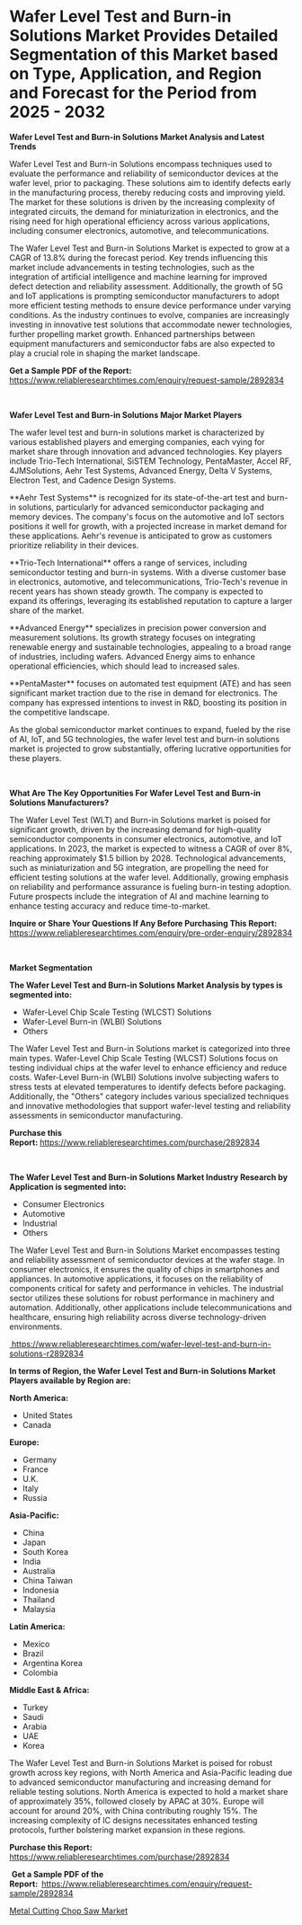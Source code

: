 <p><h1>Wafer Level Test and Burn-in Solutions Market Provides Detailed Segmentation of this Market based on Type, Application, and Region and Forecast for the Period from 2025 - 2032</h1></p><p><strong>Wafer Level Test and Burn-in Solutions Market Analysis and Latest Trends</strong></p>
<p><p>Wafer Level Test and Burn-in Solutions encompass techniques used to evaluate the performance and reliability of semiconductor devices at the wafer level, prior to packaging. These solutions aim to identify defects early in the manufacturing process, thereby reducing costs and improving yield. The market for these solutions is driven by the increasing complexity of integrated circuits, the demand for miniaturization in electronics, and the rising need for high operational efficiency across various applications, including consumer electronics, automotive, and telecommunications.</p><p>The Wafer Level Test and Burn-in Solutions Market is expected to grow at a CAGR of 13.8% during the forecast period. Key trends influencing this market include advancements in testing technologies, such as the integration of artificial intelligence and machine learning for improved defect detection and reliability assessment. Additionally, the growth of 5G and IoT applications is prompting semiconductor manufacturers to adopt more efficient testing methods to ensure device performance under varying conditions. As the industry continues to evolve, companies are increasingly investing in innovative test solutions that accommodate newer technologies, further propelling market growth. Enhanced partnerships between equipment manufacturers and semiconductor fabs are also expected to play a crucial role in shaping the market landscape.</p></p>
<p><strong>Get a Sample PDF of the Report:&nbsp;</strong> <a href="https://www.reliableresearchtimes.com/enquiry/request-sample/2892834?utm_campaign=2719&utm_medium=2&utm_source=Github&utm_content=ia&utm_term=15032025&utm_id=wafer-level-test-and-burn-in-solutions">https://www.reliableresearchtimes.com/enquiry/request-sample/2892834</a></p>
<p>&nbsp;</p>
<p><strong>Wafer Level Test and Burn-in Solutions Major Market Players</strong></p>
<p><p>The wafer level test and burn-in solutions market is characterized by various established players and emerging companies, each vying for market share through innovation and advanced technologies. Key players include Trio-Tech International, SiSTEM Technology, PentaMaster, Accel RF, 4JMSolutions, Aehr Test Systems, Advanced Energy, Delta V Systems, Electron Test, and Cadence Design Systems.</p><p>**Aehr Test Systems** is recognized for its state-of-the-art test and burn-in solutions, particularly for advanced semiconductor packaging and memory devices. The company's focus on the automotive and IoT sectors positions it well for growth, with a projected increase in market demand for these applications. Aehr's revenue is anticipated to grow as customers prioritize reliability in their devices.</p><p>**Trio-Tech International** offers a range of services, including semiconductor testing and burn-in systems. With a diverse customer base in electronics, automotive, and telecommunications, Trio-Tech's revenue in recent years has shown steady growth. The company is expected to expand its offerings, leveraging its established reputation to capture a larger share of the market.</p><p>**Advanced Energy** specializes in precision power conversion and measurement solutions. Its growth strategy focuses on integrating renewable energy and sustainable technologies, appealing to a broad range of industries, including wafers. Advanced Energy aims to enhance operational efficiencies, which should lead to increased sales.</p><p>**PentaMaster** focuses on automated test equipment (ATE) and has seen significant market traction due to the rise in demand for electronics. The company has expressed intentions to invest in R&D, boosting its position in the competitive landscape.</p><p>As the global semiconductor market continues to expand, fueled by the rise of AI, IoT, and 5G technologies, the wafer level test and burn-in solutions market is projected to grow substantially, offering lucrative opportunities for these players.</p></p>
<p>&nbsp;</p>
<p><strong>What Are The Key Opportunities For Wafer Level Test and Burn-in Solutions Manufacturers?</strong></p>
<p><p>The Wafer Level Test (WLT) and Burn-in Solutions market is poised for significant growth, driven by the increasing demand for high-quality semiconductor components in consumer electronics, automotive, and IoT applications. In 2023, the market is expected to witness a CAGR of over 8%, reaching approximately $1.5 billion by 2028. Technological advancements, such as miniaturization and 5G integration, are propelling the need for efficient testing solutions at the wafer level. Additionally, growing emphasis on reliability and performance assurance is fueling burn-in testing adoption. Future prospects include the integration of AI and machine learning to enhance testing accuracy and reduce time-to-market.</p></p>
<p><strong>Inquire or Share Your Questions If Any Before Purchasing This Report:</strong> <a href="https://www.reliableresearchtimes.com/enquiry/pre-order-enquiry/2892834?utm_campaign=2719&utm_medium=2&utm_source=Github&utm_content=ia&utm_term=15032025&utm_id=wafer-level-test-and-burn-in-solutions">https://www.reliableresearchtimes.com/enquiry/pre-order-enquiry/2892834</a></p>
<p>&nbsp;</p>
<p><strong>Market Segmentation</strong></p>
<p><strong>The Wafer Level Test and Burn-in Solutions Market Analysis by types is segmented into:</strong></p>
<p><ul><li>Wafer-Level Chip Scale Testing (WLCST) Solutions</li><li>Wafer-Level Burn-in (WLBI) Solutions</li><li>Others</li></ul></p>
<p><p>The Wafer Level Test and Burn-in Solutions market is categorized into three main types. Wafer-Level Chip Scale Testing (WLCST) Solutions focus on testing individual chips at the wafer level to enhance efficiency and reduce costs. Wafer-Level Burn-in (WLBI) Solutions involve subjecting wafers to stress tests at elevated temperatures to identify defects before packaging. Additionally, the "Others" category includes various specialized techniques and innovative methodologies that support wafer-level testing and reliability assessments in semiconductor manufacturing.</p></p>
<p><strong>Purchase this Report:&nbsp;</strong><a href="https://www.reliableresearchtimes.com/purchase/2892834?utm_campaign=2719&utm_medium=2&utm_source=Github&utm_content=ia&utm_term=15032025&utm_id=wafer-level-test-and-burn-in-solutions">https://www.reliableresearchtimes.com/purchase/2892834</a></p>
<p>&nbsp;</p>
<p><strong>The Wafer Level Test and Burn-in Solutions Market Industry Research by Application is segmented into:</strong></p>
<p><ul><li>Consumer Electronics</li><li>Automotive</li><li>Industrial</li><li>Others</li></ul></p>
<p><p>The Wafer Level Test and Burn-in Solutions Market encompasses testing and reliability assessment of semiconductor devices at the wafer stage. In consumer electronics, it ensures the quality of chips in smartphones and appliances. In automotive applications, it focuses on the reliability of components critical for safety and performance in vehicles. The industrial sector utilizes these solutions for robust performance in machinery and automation. Additionally, other applications include telecommunications and healthcare, ensuring high reliability across diverse technology-driven environments.</p></p>
<p><a href="https://www.reliableresearchtimes.com/wafer-level-test-and-burn-in-solutions-r2892834?utm_campaign=2719&utm_medium=2&utm_source=Github&utm_content=ia&utm_term=15032025&utm_id=wafer-level-test-and-burn-in-solutions">&nbsp;https://www.reliableresearchtimes.com/wafer-level-test-and-burn-in-solutions-r2892834</a></p>
<p><strong>In terms of Region, the Wafer Level Test and Burn-in Solutions Market Players available by Region are:</strong></p>
<p>
    <p> <strong> North America: </strong>
        <ul>
            <li>United States</li>
            <li>Canada</li>
        </ul>
        </p> 
    <p> <strong> Europe: </strong>
        <ul>
            <li>Germany</li>
            <li>France</li>
            <li>U.K.</li>
            <li>Italy</li>
            <li>Russia</li>
        </ul>
        </p> 
    <p> <strong> Asia-Pacific: </strong>
        <ul>
            <li>China</li>
            <li>Japan</li>
            <li>South Korea</li>
            <li>India</li>
            <li>Australia</li>
            <li>China Taiwan</li>
            <li>Indonesia</li>
            <li>Thailand</li>
            <li>Malaysia</li>
        </ul>
        </p> 
    <p> <strong> Latin America: </strong>
        <ul>
            <li>Mexico</li>
            <li>Brazil</li>
            <li>Argentina Korea</li>
            <li>Colombia</li>
        </ul>
        </p> 
    <p> <strong> Middle East & Africa: </strong>
        <ul>
            <li>Turkey</li>
            <li>Saudi</li>
            <li>Arabia</li>
            <li>UAE</li>
            <li>Korea</li>
        </ul>
    </p>
    </p>
<p><p>The Wafer Level Test and Burn-in Solutions Market is poised for robust growth across key regions, with North America and Asia-Pacific leading due to advanced semiconductor manufacturing and increasing demand for reliable testing solutions. North America is expected to hold a market share of approximately 35%, followed closely by APAC at 30%. Europe will account for around 20%, with China contributing roughly 15%. The increasing complexity of IC designs necessitates enhanced testing protocols, further bolstering market expansion in these regions.</p></p>
<p><strong>Purchase this Report: </strong><a href="https://www.reliableresearchtimes.com/purchase/2892834?utm_campaign=2719&utm_medium=2&utm_source=Github&utm_content=ia&utm_term=15032025&utm_id=wafer-level-test-and-burn-in-solutions">https://www.reliableresearchtimes.com/purchase/2892834</a></p>
<p>&nbsp;<strong>Get a Sample PDF of the Report:&nbsp;&nbsp;</strong><a href="https://www.reliableresearchtimes.com/enquiry/request-sample/2892834?utm_campaign=2719&utm_medium=2&utm_source=Github&utm_content=ia&utm_term=15032025&utm_id=wafer-level-test-and-burn-in-solutions">https://www.reliableresearchtimes.com/enquiry/request-sample/2892834</a></p>
<p><strong></strong></p>
<p><p><a href="https://github.com/pearlinewhite4692/Market-Research-Report-List-1/blob/main/metal-cutting-chop-saw-market.md?utm_campaign=2719&utm_medium=2&utm_source=Github&utm_content=ia&utm_term=15032025&utm_id=wafer-level-test-and-burn-in-solutions">Metal Cutting Chop Saw Market</a></p></p>